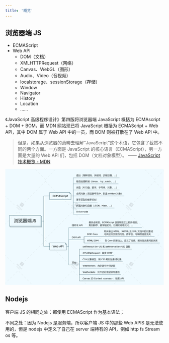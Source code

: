 ```yaml
---
title: '概览'
---
```


## 浏览器端 JS

- ECMAScript
- Web API
  - DOM（文档）
  - XMLHTTPRequest（网络）
  - Canvas、WebGL（图形）
  - Audio、Video（音视频）
  - localstorage、sessionStorage（存储）
  - Window
  - Navigator
  - History
  - Location
  - ......

《JavaScript 高级程序设计》第四版将浏览器端 JavaScript 概括为 ECMAscript + DOM + BOM，而 MDN 网站现已将 JavaScript 概括为 ECMAScript + Web API，其中 DOM 属于 Web API 中的一员，而 BOM 则被打散在了 Web API 中。

> 但是，如果从浏览器的范畴去理解“JavaScript”这个术语，它包含了截然不同的两个方面。一方面是 JavaScript 的核心语言（ECMAScript），另一方面是大量的 Web API 们，包括 DOM（文档对象模型）。 —— [JavaScript 技术概览 - MDN](https://developer.mozilla.org/zh-CN/docs/Web/JavaScript/JavaScript_technologies_overview)

![](../../images/overView/01.png)

## Nodejs

客户端 JS 的相同之处：都使用 ECMAScript 作为基本语法；

不同之处：因为 Nodejs 是服务端，所以客户端 JS 中的那些 Web APIS 是无法使用的，但是 nodejs 中定义了自己在 server 端特有的 API，例如 http fs Stream os 等。
